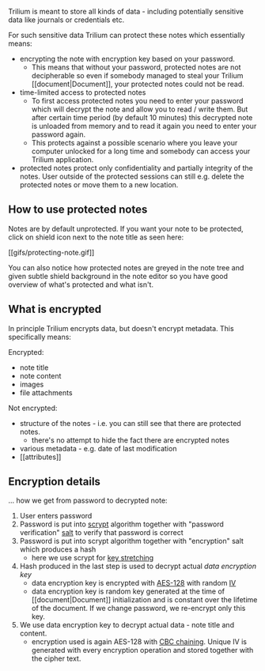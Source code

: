 Trilium is meant to store all kinds of data - including potentially sensitive data like journals or credentials etc.

For such sensitive data Trilium can protect these notes which essentially means:

* encrypting the note with encryption key based on your password. 
    * This means that without your password, protected notes are not decipherable so even if somebody managed to steal your Trilium [[document|Document]], your protected notes could not be read.
* time-limited access to protected notes
    * To first access protected notes you need to enter your password which will decrypt the note and allow you to read / write them. But after certain time period (by default 10 minutes) this decrypted note is unloaded from memory and to read it again you need to enter your password again.
    * This protects against a possible scenario where you leave your computer unlocked for a long time and somebody can access your Trilium application.
* protected notes protect only confidentiality and partially integrity of the notes. User outside of the protected sessions can still e.g. delete the protected notes or move them to a new location.
    
## How to use protected notes

Notes are by default unprotected. If you want your note to be protected, click on shield icon next to the note title as seen here:

[[gifs/protecting-note.gif]]

You can also notice how protected notes are greyed in the note tree and given subtle shield background in the note editor so you have good overview of what's protected and what isn't.

## What is encrypted

In principle Trilium encrypts data, but doesn't encrypt metadata. This specifically means:

Encrypted:
* note title
* note content
* images
* file attachments

Not encrypted:
* structure of the notes - i.e. you can still see that there are protected notes.
   * there's no attempt to hide the fact there are encrypted notes
* various metadata - e.g. date of last modification
* [[attributes]]

## Encryption details

... how we get from password to decrypted note:

1. User enters password
2. Password is put into [scrypt](https://en.wikipedia.org/wiki/Scrypt) algorithm together with "password verification" [salt](https://en.wikipedia.org/wiki/Salt_(cryptography)) to verify that password is correct
3. Password is put into scrypt algorithm together with "encryption" salt which produces a hash
    * here we use scrypt for [key stretching](https://en.wikipedia.org/wiki/Key_stretching)
4. Hash produced in the last step is used to decrypt actual _data encryption key_
    * data encryption key is encrypted with [AES-128](https://en.wikipedia.org/wiki/Advanced_Encryption_Standard) with random [IV](https://en.wikipedia.org/wiki/Initialization_vector)
    * data encryption key is random key generated at the time of [[document|Document]] initialization and is constant over the lifetime of the document. If we change password, we re-encrypt only this key.
5. We use data encryption key to decrypt actual data - note title and content.
    * encryption used is again AES-128 with [CBC chaining](https://en.wikipedia.org/wiki/Block_cipher_mode_of_operation). Unique IV is generated with every encryption operation and stored together with the cipher text.
